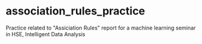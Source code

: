# association_rules_practice

Practice related to "Assiciation Rules" report for a machine learning seminar in HSE, Intelligent Data Analysis

